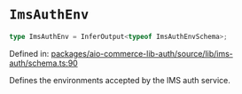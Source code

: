 # `ImsAuthEnv`

```ts
type ImsAuthEnv = InferOutput<typeof ImsAuthEnvSchema>;
```

Defined in: [packages/aio-commerce-lib-auth/source/lib/ims-auth/schema.ts:90](https://github.com/adobe/aio-commerce-sdk/blob/2e9631ab3482e2ba9d40c8de9e8d2373edc2e3ed/packages/aio-commerce-lib-auth/source/lib/ims-auth/schema.ts#L90)

Defines the environments accepted by the IMS auth service.
